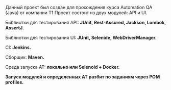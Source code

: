 Данный проект был создан для прохождения курса Automation QA (Java) от компании Т1
Проект состоит из двух модулей: API и UI.

Библиотки для тестирования API: **JUnit, Rest-Assured, Jackson, Lombok, AssertJ.**

Библиотки для тестирования UI: **JUnit, Selenide, WebDriverManager.**

CI: **Jenkins.**

Сборщик: **Maven.**

Среда запуска АТ: **локально или Selenoid + Docker.**

**Запуск модулей и определенных АТ разбит по заданиям через POM profiles.**
